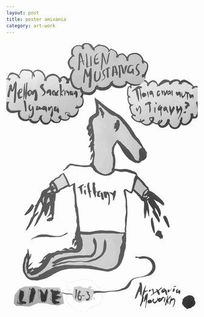 ```yaml
---
layout: post
title: poster amixania
category: art-work
---
```


<div id="escape-body-poster">
	<img src="/assets/img/art-work/amixania.jpg">
</div>

